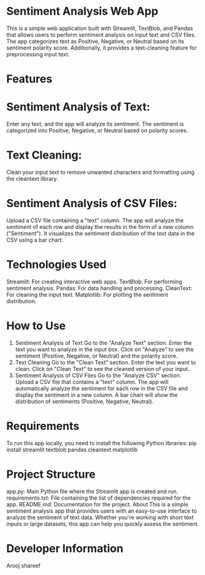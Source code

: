 # Sentiment Analysis Web App
This is a simple web application built with Streamlit, TextBlob, and Pandas that allows users to perform sentiment analysis on input text and CSV files. The app categorizes text as Positive, Negative, or Neutral based on its sentiment polarity score. Additionally, it provides a text-cleaning feature for preprocessing input text.
# Features
# Sentiment Analysis of Text:
Enter any text, and the app will analyze its sentiment.
The sentiment is categorized into Positive, Negative, or Neutral based on polarity scores.
# Text Cleaning:
Clean your input text to remove unwanted characters and formatting using the cleantext library.
# Sentiment Analysis of CSV Files:
Upload a CSV file containing a "text" column. The app will analyze the sentiment of each row and display the results in the form of a new column ("Sentiment").
It visualizes the sentiment distribution of the text data in the CSV using a bar chart.
# Technologies Used
Streamlit: For creating interactive web apps.
TextBlob: For performing sentiment analysis.
Pandas: For data handling and processing.
CleanText: For cleaning the input text.
Matplotlib: For plotting the sentiment distribution.
# How to Use
1. Sentiment Analysis of Text
Go to the "Analyze Text" section.
Enter the text you want to analyze in the input box.
Click on "Analyze" to see the sentiment (Positive, Negative, or Neutral) and the polarity score.
2. Text Cleaning
Go to the "Clean Text" section.
Enter the text you want to clean.
Click on "Clean Text" to see the cleaned version of your input.
3. Sentiment Analysis of CSV Files
Go to the "Analyze CSV" section.
Upload a CSV file that contains a "text" column.
The app will automatically analyze the sentiment for each row in the CSV file and display the sentiment in a new column.
A bar chart will show the distribution of sentiments (Positive, Negative, Neutral).
# Requirements
To run this app locally, you need to install the following Python libraries:
pip install streamlit textblob pandas cleantext matplotlib



# Project Structure
app.py: Main Python file where the Streamlit app is created and run.
requirements.txt: File containing the list of dependencies required for the app.
README.md: Documentation for the project.
About
This is a simple sentiment analysis app that provides users with an easy-to-use interface to analyze the sentiment of text data. Whether you're working with short text inputs or large datasets, this app can help you quickly assess the sentiment.

# Developer Information



Arooj shareef
